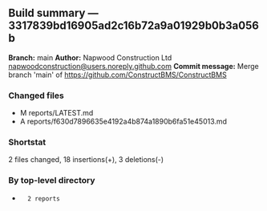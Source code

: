 ## Build summary — 3317839bd16905ad2c16b72a9a01929b0b3a056b

**Branch:** main
**Author:** Napwood Construction Ltd <napwoodconstruction@users.noreply.github.com>
**Commit message:** Merge branch 'main' of https://github.com/ConstructBMS/ConstructBMS

### Changed files
 - M	reports/LATEST.md
 - A	reports/f630d7896635e4192a4b874a1890b6fa51e45013.md

### Shortstat
 2 files changed, 18 insertions(+), 3 deletions(-)

### By top-level directory
 -       2 reports
